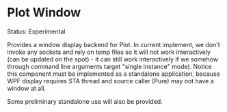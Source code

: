 # Plot Window

Status: Experimental

Provides a window display backend for Plot. In current implement, we don't invoke any sockets and rely on temp files so it will not work interactively (can be updated on the spot) - it can still work interactively if we somehow through command line arguments target "single instance" mode).
Notice this component must be implemented as a standalone application, because WPF display requires STA thread and source caller (Pure) may not have a window at all.

Some preliminary standalone use will also be provided.